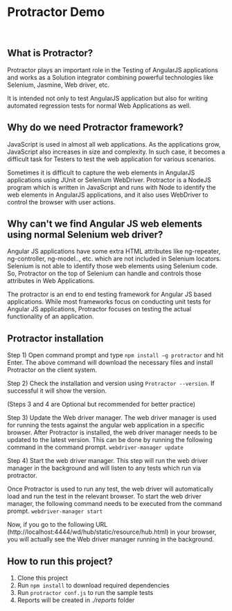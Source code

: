 # Protractor Demo
<br />

## What is Protractor?
Protractor plays an important role in the Testing of AngularJS applications and works as a Solution integrator combining powerful technologies like Selenium, Jasmine, Web driver, etc. 

It is intended not only to test AngularJS application but also for writing automated regression tests for normal Web Applications as well.
<br />

## Why do we need Protractor framework?
JavaScript is used in almost all web applications. As the applications grow, JavaScript also increases in size and complexity. In such case, it becomes a difficult task for Testers to test the web application for various scenarios.

Sometimes it is difficult to capture the web elements in AngularJS applications using JUnit or Selenium WebDriver.
Protractor is a NodeJS program which is written in JavaScript and runs with Node to identify the web elements in AngularJS applications, and it also uses WebDriver to control the browser with user actions.
<br />

## Why can't we find Angular JS web elements using normal Selenium web driver?
Angular JS applications have some extra HTML attributes like ng-repeater, ng-controller, ng-model.., etc. which are not included in Selenium locators. Selenium is not able to identify those web elements using Selenium code. So, Protractor on the top of Selenium can handle and controls those attributes in Web Applications.

The protractor is an end to end testing framework for Angular JS based applications. While most frameworks focus on conducting unit tests for Angular JS applications, Protractor focuses on testing the actual functionality of an application.
<br />

## Protractor installation
Step 1) Open command prompt and type `npm install –g protractor` and hit Enter.
The above command will download the necessary files and install Protractor on the client system.

Step 2) Check the installation and version using `Protractor --version`. If successful it will show the version.

(Steps 3 and 4 are Optional but recommended for better practice)

Step 3) Update the Web driver manager. The web driver manager is used for running the tests against the angular web application in a specific browser. After Protractor is installed, the web driver manager needs to be updated to the latest version. This can be done by running the following command in the command prompt.
`webdriver-manager update`

Step 4) Start the web driver manager. This step will run the web driver manager in the background and will listen to any tests which run via protractor.

Once Protractor is used to run any test, the web driver will automatically load and run the test in the relevant browser. To start the web driver manager, the following command needs to be executed from the command prompt.
`webdriver-manager start`

Now, if you go to the following URL (http://localhost:4444/wd/hub/static/resource/hub.html) in your browser, you will actually see the Web driver manager running in the background.
<br />

## How to run this project?
 1. Clone this project
 2. Run `npm install` to download required dependencies
 3. Run `protractor conf.js` to run the sample tests
 4. Reports will be created in *./reports* folder
